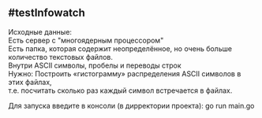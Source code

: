 #testInfowatch
---
Исходные данные:   
Есть сервер с "многоядерным процессором"   
Есть папка, которая содержит неопределённое, но очень больше количество текстовых файлов.   
Внутри ASCII символы, пробелы и переводы строк   
Нужно: Построить «гистограмму» распределения ASCII символов в этих файлах,    
т.е. посчитать сколько раз каждый символ встречается в файлах.   

Для запуска введите в консоли (в дирректории проекта): go run main.go
